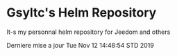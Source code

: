 # Gsyltc's Helm Repository

It-s my personnal helm repository for Jeedom and others

Derniere mise a jour Tue Nov 12 14:48:54 STD 2019
